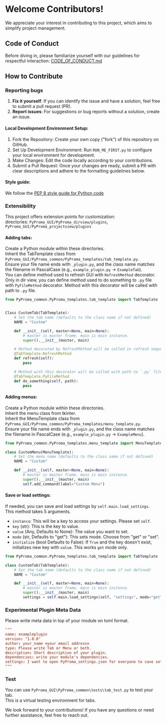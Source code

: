 # Welcome Contributors!
We appreciate your interest in contributing to this project, which aims to simplify project management.
## Code of Conduct  
Before diving in, please familiarize yourself with our guidelines for respectful interaction: [CODE_OF_CONDUCT.md](https://github.com/rikeidanshi/PyProma/blob/main/CODE_OF_CONDUCT.md)  
## How to Contribute  
### Reporting bugs  
1. **Fix it yourself**: If you can identify the issue and have a solution, feel free to submit a pull request (PR).
2. **Report issues**: For suggestions or bug reports without a solution, create an issue.

#### Local Development Environment Setup:
1. Fork the Repository: Create your own copy ("fork") of this repository on GitHub.
2. Set Up Development Environment: Run `RUN_ME_FIRST.py` to configure your local environment for development.
3. Make Changes: Edit the code locally according to your contributions.
4. Submit a Pull Request: Once your changes are ready, submit a PR with clear descriptions and adhere to the formatting guidelines below.

#### Style guide:
We follow the [PEP 8 style guide for Python code](https://peps.python.org/pep-0008/)

### Extensibility
This project offers extension points for customization:  
directories: `PyProma_GUI/PyProma_dirview/plugins`, `PyProma_GUI/PyProma_projectview/plugins`  
#### Adding tabs:  
Create a Python module within these directories.  
Inherit the TabTemplate class from `PyProma_GUI/PyProma_common/PyProma_templates/tab_template.py`.  
Ensure your file name ends with `_plugin.py`, and the class name matches the filename in PascalCase (e.g., `example_plugin.py` -> `ExampleTab`).  
You can define method used to refresh GUI with `RefreshMethod` decorator.  
Only in dir view, you can define method used to do something to `.py` file with `PyFileMethod` decorator. Method with this decorator will be called with path to `.py` file.  
```Python
from PyProma_common.PyProma_templates.tab_template import TabTemplate


Class CustomTab(TabTemplate):
    # Set the tab name (defaults to the class name if not defined)
    NAME = "Custom"

    def __init__(self, master=None, main=None):
        # master is master frame. main is main instance.
        super().__init__(master, main)

    # Method decorated by RefreshMethod will be called in refresh sequence.
    @TabTemplate.RefreshMethod
    def refresh(self):
        pass

    # Method with this decorator will be called with path to `.py` file.
    @TabTemplate.PyFileMethod
    def do_something(self, path):
        pass
```
#### Adding menus:
Create a Python module within these directories.  
Inherit the menu class from tkinter.  
Inherit the MenuTemplate class from `PyProma_GUI/PyProma_common/PyProma_templates/menu_template.py`.  
Ensure your file name ends with `_plugin.py`, and the class name matches the filename in PascalCase (e.g., `example_plugin.py` -> `ExampleMenu`).  
```Python
from PyProma_common.PyProma_templates.menu_template import MenuTemplate

class CustomMenu(MenuTemplate):
    # Set the menu name (defaults to the class name if not defined)
    NAME = "Custom"

    def __init__(self, master=None, main=None):
        # master is master frame. main is main instance.
        super().__init__(master, main)
        self.add_command(label="Custom Menu")
```

#### Save or load settings:
If needed, you can save and load settings by `self.main.load_settings`.  
This method takes 5 arguments.
- `instance`: This will be a key to access your settings. Please set `self`.  
- `key` (str): This is the key to value.  
- `value` (Any, Defaults to None): The value you want to set.  
- `mode` (str, Defaults to "get"): This sets mode. Choose from "get" or "set".  
- `initialize` (bool Defaults to False): If `True` and the key doesn't exist, initializes new key with `value`. This works `get` mode only.  
```Python
from PyProma_common.PyProma_templates.tab_template import TabTemplate

class CustomTab(TabTemplate):
    # Set the tab name (defaults to the class name if not defined)
    NAME = "Custom"

    def __init__(self, master=None, main=None):
        # master is master frame. main is main instance.
        super().__init__(master, main)
        settings = self.main.load_settings(self, "settings", mode="get")
```

### **Experimental** Plugin Meta Data
Please write meta data in top of your module on toml format.  
```TOML
"""
name: exampleplugin
version: "1.0.0"
author: your_name <your email address>
type: Please write Tab or Menu or both.
description: Short description of your plugin.
dependencies: write your module's dependencies.
settings: I want to open PyProma_settings.json for everyone to save settings.
"""
```

### Test
You can use `PyProma_GUI\PyProma_common\tests\tab_test.py` to test your tab.  
This is a virtual testing environment for tabs.  

We look forward to your contributions! If you have any questions or need further assistance, feel free to reach out.
